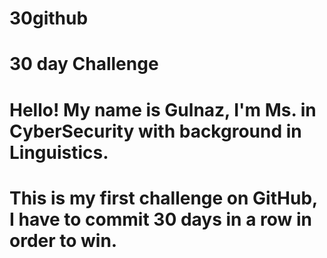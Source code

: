 # 30github
# 30 day Challenge
# Hello! My name is Gulnaz, I'm Ms. in CyberSecurity with background in Linguistics. 
# This is my first challenge on GitHub, I have to commit 30 days in a row in order to win. 
